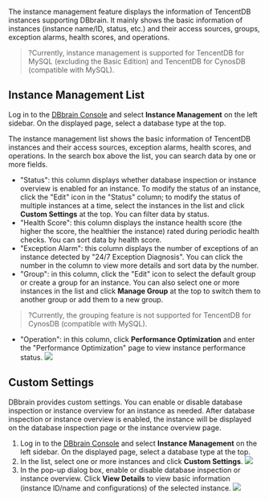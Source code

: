The instance management feature displays the information of TencentDB instances supporting DBbrain. It mainly shows the basic information of instances (instance name/ID, status, etc.) and their access sources, groups, exception alarms, health scores, and operations.
>?Currently, instance management is supported for TencentDB for MySQL (excluding the Basic Edition) and TencentDB for CynosDB (compatible with MySQL).


## Instance Management List
Log in to the [DBbrain Console](https://console.cloud.tencent.com/dbbrain/instance) and select **Instance Management** on the left sidebar. On the displayed page, select a database type at the top.

The instance management list shows the basic information of TencentDB instances and their access sources, exception alarms, health scores, and operations. In the search box above the list, you can search data by one or more fields.
- "Status": this column displays whether database inspection or instance overview is enabled for an instance. To modify the status of an instance, click the "Edit" icon in the "Status" column; to modify the status of multiple instances at a time, select the instances in the list and click **Custom Settings** at the top. You can filter data by status.
- "Health Score": this column displays the instance health score (the higher the score, the healthier the instance) rated during periodic health checks. You can sort data by health score.
- "Exception Alarm": this column displays the number of exceptions of an instance detected by "24/7 Exception Diagnosis". You can click the number in the column to view more details and sort data by the number.
- "Group": in this column, click the "Edit" icon to select the default group or create a group for an instance. You can also select one or more instances in the list and click **Manage Group** at the top to switch them to another group or add them to a new group.
>?Currently, the grouping feature is not supported for TencentDB for CynosDB (compatible with MySQL).
- "Operation": in this column, click **Performance Optimization** and enter the "Performance Optimization" page to view instance performance status.
![](https://main.qcloudimg.com/raw/3d4dcfd44e68c6b4a8223eedac65aa66.png)


## Custom Settings
DBbrain provides custom settings. You can enable or disable database inspection or instance overview for an instance as needed. After database inspection or instance overview is enabled, the instance will be displayed on the database inspection page or the instance overview page.
1. Log in to the [DBbrain Console](https://console.cloud.tencent.com/dbbrain/monitor) and select **Instance Management** on the left sidebar. On the displayed page, select a database type at the top.
2. In the list, select one or more instances and click **Custom Settings**.
![](https://main.qcloudimg.com/raw/2355f14f8d04e67b476da896b20cad88.png)
3. In the pop-up dialog box, enable or disable database inspection or instance overview. Click **View Details** to view basic information (instance ID/name and configurations) of the selected instance.
![](https://main.qcloudimg.com/raw/515948c5d53f6a4a683331c12bb062e7.png)

